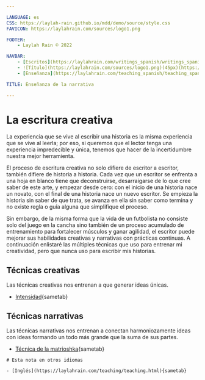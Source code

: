 ```yaml
---

LANGUAGE: es
CSS: https://laylah-rain.github.io/mdd/demo/source/style.css
FAVICON: https://laylahrain.com/sources/logo1.png

FOOTER:
    - Laylah Rain © 2022

NAVBAR:
    - [Escritos](https://laylahrain.com/writings_spanish/writings_spanish.html){sametab}
    - ![Título](https://laylahrain.com/sources/logo1.png)(45px)(https://laylahrain.com/index_spanish.html){sametab}
    - [Enseñanza](https://laylahrain.com/teaching_spanish/teaching_spanish.html){sametab}

TITLE: Enseñanza de la narrativa

---
```



# La escritura creativa

La experiencia que se vive al escribir una historia es la misma experiencia que se vive al leerla; por eso, si queremos que el lector tenga una experiencia impredecible y única, tenemos que hacer de la incertidumbre nuestra mejor herramienta.

El proceso de escritura creativa no solo difiere de escritor a escritor, también difiere de historia a historia. Cada vez que un escritor se enfrenta a una hoja en blanco tiene que deconstruirse, desarraigarse de lo que cree saber de este arte, y empezar desde cero: con el inicio de una historia nace un novato, con el final de una historia nace un nuevo escritor. Se empieza la historia sin saber de que trata, se avanza en ella sin saber como termina y no existe regla o guía alguna que simplifique el proceso. 

Sin embargo, de la misma forma que la vida de un futbolista no consiste solo del juego en la cancha sino también de un proceso acumulado de entrenamiento para fortalecer músculos y ganar agilidad, el escritor puede mejorar sus habilidades creativas y narrativas con prácticas continuas. A continuación enlistaré las múltiples técnicas que uso para entrenar mi creatividad, pero que nunca uso para escribir mis historias. 


## Técnicas creativas

Las técnicas creativas nos entrenan a que generar ideas únicas. 

- [Intensidad](https://laylahrain.com/intensity_spanish/intensity_spanish.html){sametab}

## Técnicas narrativas

Las técnicas narrativas nos entrenan a conectan harmoniozamente ideas con ideas formando un todo más grande que la suma de sus partes. 

- [Técnica de la matrioshka](https://laylahrain.com/matryoshka_doll_spanish/matryoshka_doll_spanish.html){sametab}



```note
# Esta nota en otros idiomas

- [Inglés](https://laylahrain.com/teaching/teaching.html){sametab}

```